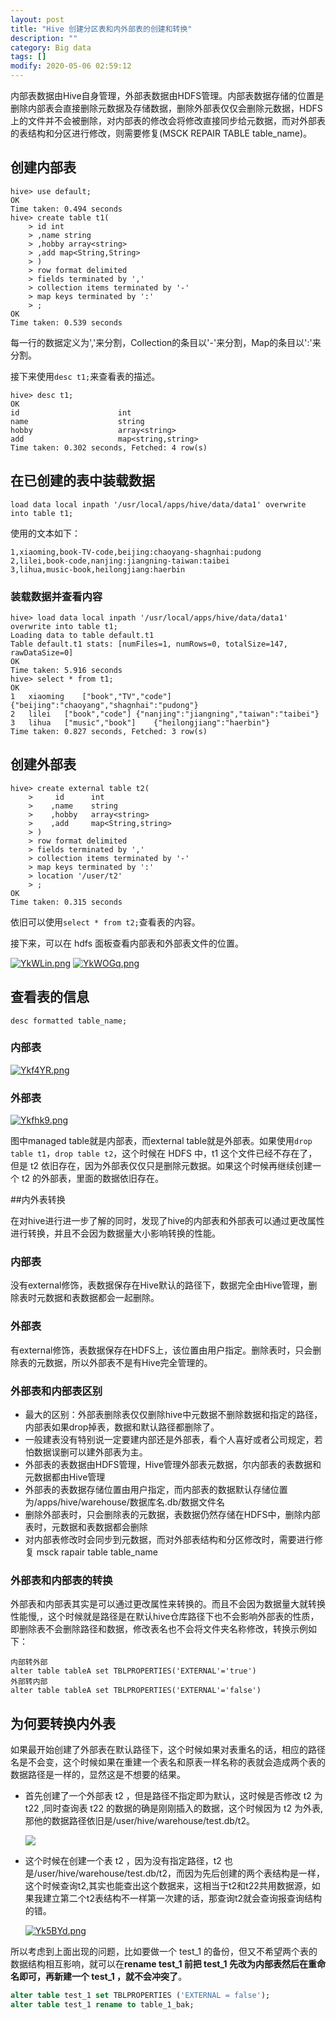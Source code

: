 ```yaml
---
layout: post
title: "Hive 创建分区表和内外部表的创建和转换"
description: ""
category: Big data
tags: []
modify: 2020-05-06 02:59:12
---
```


内部表数据由Hive自身管理，外部表数据由HDFS管理。内部表数据存储的位置是删除内部表会直接删除元数据及存储数据，删除外部表仅仅会删除元数据，HDFS上的文件并不会被删除，对内部表的修改会将修改直接同步给元数据，而对外部表的表结构和分区进行修改，则需要修复(MSCK REPAIR TABLE table_name)。

## 创建内部表

```mysql
hive> use default;
OK
Time taken: 0.494 seconds
hive> create table t1(
    > id int
    > ,name string
    > ,hobby array<string>
    > ,add map<String,String>
    > )
    > row format delimited
    > fields terminated by ','
    > collection items terminated by '-'
    > map keys terminated by ':'
    > ;
OK
Time taken: 0.539 seconds
```

每一行的数据定义为','来分割，Collection的条目以'-'来分割，Map的条目以':'来分割。

接下来使用`desc t1;`来查看表的描述。

```mysql
hive> desc t1;
OK
id                  	int                 	                    
name                	string              	                    
hobby               	array<string>       	                    
add                 	map<string,string>  	                    
Time taken: 0.302 seconds, Fetched: 4 row(s)
```

## 在已创建的表中装载数据

```mysql
load data local inpath '/usr/local/apps/hive/data/data1' overwrite into table t1;
```

使用的文本如下：

```mysql
1,xiaoming,book-TV-code,beijing:chaoyang-shagnhai:pudong
2,lilei,book-code,nanjing:jiangning-taiwan:taibei
3,lihua,music-book,heilongjiang:haerbin
```

### 	装载数据并查看内容

```mysql
hive> load data local inpath '/usr/local/apps/hive/data/data1' overwrite into table t1;
Loading data to table default.t1
Table default.t1 stats: [numFiles=1, numRows=0, totalSize=147, rawDataSize=0]
OK
Time taken: 5.916 seconds
hive> select * from t1;
OK
1	xiaoming	["book","TV","code"]	{"beijing":"chaoyang","shagnhai":"pudong"}
2	lilei	["book","code"]	{"nanjing":"jiangning","taiwan":"taibei"}
3	lihua	["music","book"]	{"heilongjiang":"haerbin"}
Time taken: 0.827 seconds, Fetched: 3 row(s)
```

## 创建外部表

```mysql
hive> create external table t2(
    >     id      int
    >    ,name    string
    >    ,hobby   array<string>
    >    ,add     map<String,string>
    > )
    > row format delimited
    > fields terminated by ','
    > collection items terminated by '-'
    > map keys terminated by ':'
    > location '/user/t2'
    > ;
OK
Time taken: 0.315 seconds
```

依旧可以使用`select * from t2;`查看表的内容。

接下来，可以在 hdfs 面板查看内部表和外部表文件的位置。

[![YkWLin.png](https://s1.ax1x.com/2020/05/06/YkWLin.png)](https://imgchr.com/i/YkWLin)
[![YkWOGq.png](https://s1.ax1x.com/2020/05/06/YkWOGq.png)](https://imgchr.com/i/YkWOGq)

## 查看表的信息

```mysql
desc formatted table_name;
```

### 内部表

[![Ykf4YR.png](https://s1.ax1x.com/2020/05/06/Ykf4YR.png)](https://imgchr.com/i/Ykf4YR)

### 外部表

[![Ykfhk9.png](https://s1.ax1x.com/2020/05/06/Ykfhk9.png)](https://imgchr.com/i/Ykfhk9)

图中managed table就是内部表，而external table就是外部表。如果使用`drop table t1`，`drop table t2`，这个时候在 HDFS 中，t1 这个文件已经不存在了，但是 t2 依旧存在，因为外部表仅仅只是删除元数据。如果这个时候再继续创建一个 t2 的外部表，里面的数据依旧存在。 

##内外表转换

在对hive进行进一步了解的同时，发现了hive的内部表和外部表可以通过更改属性进行转换，并且不会因为数据量大小影响转换的性能。

### 内部表

没有external修饰，表数据保存在Hive默认的路径下，数据完全由Hive管理，删除表时元数据和表数据都会一起删除。

### 外部表

有external修饰，表数据保存在HDFS上，该位置由用户指定。删除表时，只会删除表的元数据，所以外部表不是有Hive完全管理的。

### 外部表和内部表区别

- 最大的区别：外部表删除表仅仅删除hive中元数据不删除数据和指定的路径，内部表如果drop掉表，数据和默认路径都删除了。
- 一般建表没有特别说一定要建内部还是外部表，看个人喜好或者公司规定，若怕数据误删可以建外部表为主。
- 外部表的表数据由HDFS管理，Hive管理外部表元数据，尔内部表的表数据和元数据都由Hive管理
- 外部表的表数据存储位置由用户指定，而内部表的数据默认存储位置为/apps/hive/warehouse/数据库名.db/数据文件名
- 删除外部表时，只会删除表的元数据，表数据仍然存储在HDFS中，删除内部表时，元数据和表数据都会删除
- 对内部表修改时会同步到元数据，而对外部表结构和分区修改时，需要进行修复
  msck rapair table table_name

### 外部表和内部表的转换

外部表和内部表其实是可以通过更改属性来转换的。而且不会因为数据量大就转换性能慢,，这个时候就是路径是在默认hive仓库路径下也不会影响外部表的性质，即删除表不会删除路径和数据，修改表名也不会将文件夹名称修改，转换示例如下：

```mysql
内部转外部
alter table tableA set TBLPROPERTIES('EXTERNAL'='true')
外部转内部
alter table tableA set TBLPROPERTIES('EXTERNAL'='false')
```

## 为何要转换内外表

如果最开始创建了外部表在默认路径下，这个时候如果对表重名的话，相应的路径名是不会变，这个时候如果在重建一个表名和原表一样名称的表就会造成两个表的数据路径是一样的，显然这是不想要的结果。

- 首先创建了一个外部表 t2 ，但是路径不指定即为默认，这时候是否修改 t2 为 t22 ,同时查询表 t22 的数据的确是刚刚插入的数据，这个时候因为 t2 为外表,那他的数据路径依旧是/user/hive/warehouse/test.db/t2。

  ![](https://ftp.bmp.ovh/imgs/2020/05/e385b8cfcdd4f7b4.png)

- 这个时候在创建一个表 t2 ，因为没有指定路径，t2 也是/user/hive/warehouse/test.db/t2，而因为先后创建的两个表结构是一样，这个时候查询t2,其实也能查出这个数据来，这相当于t2和t22共用数据源，如果我建立第二个t2表结构不一样第一次建的话，那查询t2就会查询报查询结构的错。

  [![Yk5BYd.png](https://s1.ax1x.com/2020/05/06/Yk5BYd.png)](https://imgchr.com/i/Yk5BYd)

所以考虑到上面出现的问题，比如要做一个 test_1 的备份，但又不希望两个表的数据结构相互影响，就可以在**rename test_1 前把 test_1 先改为内部表然后在重命名即可，再新建一个 test_1 ，就不会冲突了**。

```sql
alter table test_1 set TBLPROPERTIES ('EXTERNAL = false');
alter table test_1 rename to table_1_bak;
```

